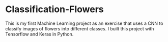 # Classification-Flowers
This is my first Machine Learning project as an exercise that uses a CNN to classify images of flowers into different classes. I built this project with Tensorflow and Keras in Python. 
